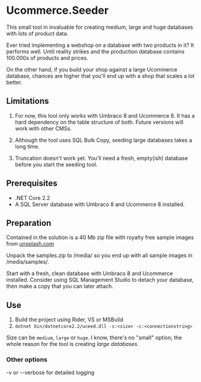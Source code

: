 
Ucommerce.Seeder
===

This small tool in invaluable for creating medium, large and huge databases with lots of product data.

Ever tried implementing a webshop on a database with two products in it? It performs well. Until reality strikes and the production database contains 100.000s of products and prices. 

On the other hand, if you build your shop against a large Ucommerce database, chances are higher that you'll end up with a shop that scales a lot better.


## Limitations

1. For now, this tool only works with Umbraco 8 and Ucommerce 8. It has a hard dependency on the table structure of both. 
Future versions will work with other CMSs.

1. Although the tool uses SQL Bulk Copy, seeding large databases takes a long time.

1. Truncation doesn't work yet. You'll need a fresh, empty(ish) database before you start the seeding tool.



## Prerequisites

* .NET Core 2.2
* A SQL Server database with Umbraco 8 and Ucommerce 8 installed.


## Preparation

Contained in the solution is a 40 Mb zip file with royalty free sample images from [unsplash.com](https://unsplash.com/license)

Unpack the samples.zip to <site root>/media/ so you end up with all sample images in <site root>/media/samples/.

Start with a fresh, clean database with Umbraco 8 and Ucommerce installed. Consider using SQL Management Studio to detach your database, then make a copy that you can later attach.


## Use

1. Build the project using Rider, VS or MSBuild
2. `dotnet bin/dotnetcore2.2/uceed.dll -s:<size> -c:<connectionstring>`

Size can be `medium`, `large` or `huge`. I know, there's no "small" option; the whole reason for the tool is creating *large databases*.


### Other options

-v or --verbose for detailed logging




